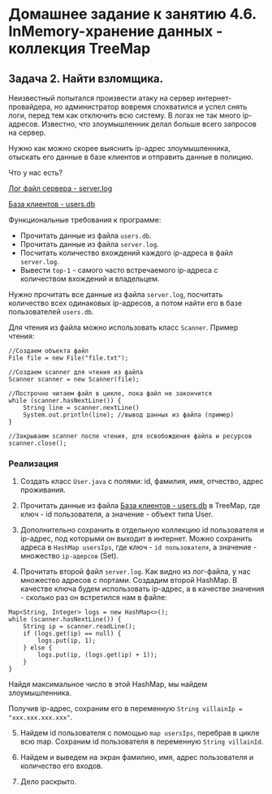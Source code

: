 # Домашнее задание к занятию 4.6. InMemory-хранение данных - коллекция TreeMap

## Задача 2. Найти взломщика.

Неизвестный попытался произвести атаку на сервер интернет-провайдера, но администратор вовремя спохватился и успел снять логи,
перед тем как отключить всю систему. В логах не так много ip-адресов. Известно, что злоумышленник делал больше всего запросов на сервер.

Нужно как можно скорее выяснить ip-адрес злоумышленника, отыскать его данные в базе клиентов и отправить данные в полицию.

Что у нас есть?

[Лог файл сервера - server.log](./server.log)

[База клиентов - users.db](./users.db)

Функциональные требования к программе:

* Прочитать данные из файла `users.db`.
* Прочитать данные из файла `server.log`.
* Посчитать количество вхождений каждого ip-адреса в файл `server.log`.
* Вывести `top-1` - самого часто встречаемого ip-адреса с количеством вхождений и владельцем. 

Нужно прочитать все данные из файла `server.log`, посчитать количество всех одинаковых ip-адресов, а потом найти его в базе пользователей `users.db`.

Для чтения из файла можно использовать класс `Scanner`. Пример чтения:
```
//Создаем объекта файл
File file = new File("file.txt");

//Создаем scanner для чтения из файла
Scanner scanner = new Scanner(file);

//Построчно читаем файл в цикле, пока файл не закончится
while (scanner.hasNextLine()) {
    String line = scanner.nextLine() 
    System.out.println(line); //вывод данных из файла (пример)
}

//Закрываем scanner после чтения, для освобождения файла и ресурсов
scanner.close();
```

### Реализация

1. Создать класс `User.java` с полями: id, фамилия, имя, отчество, адрес проживания.
  
2. Прочитать данные из файла [База клиентов - users.db](./users.db) в TreeMap, где ключ - id пользователя, а значение - объект типа User.

3. Дополнительно сохранить в отдельную коллекцию id пользователя и ip-адрес, под которыми он выходит в интернет.
Можно сохранить адреса в `HashMap usersIps`, где ключ - `id пользователя`, а значение - множество `ip-адерсов` (Set<String>).

4. Прочитать второй файл `server.log`. Как видно из лог-файла, у нас множество адресов с портами. Создадим второй
HashMap. В качестве ключа будем использовать ip-адрес, а в качестве значения - сколько раз он встретился нам
в файле:
```
Map<String, Integer> logs = new HashMap<>();
while (scanner.hasNextLine()) {
    String ip = scanner.readLine();
    if (logs.get(ip) == null) {
        logs.put(ip, 1);
    } else {
        logs.put(ip, (logs.get(ip) + 1));
    }
}
```
Найдя максимальное число в этой HashMap, мы найдем злоумышленника.

Получив ip-адрес, сохраним его в переменную `String villainIp = "xxx.xxx.xxx.xxx"`.

5. Найдем id пользователя с помощью `map usersIps`, перебрав в цикле всю map.
Сохраним id пользователя в переменную `String villainId`.

6. Найдем и выведем на экран фамилию, имя, адрес пользователя и количество его входов.

7. Дело раскрыто.
